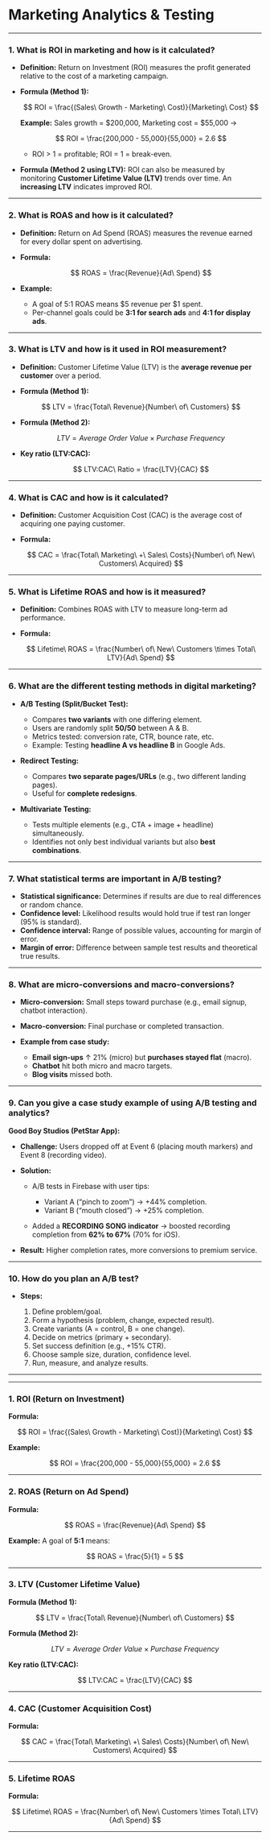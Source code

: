 # Marketing Analytics & Testing 

---

### **1. What is ROI in marketing and how is it calculated?**

* **Definition:** Return on Investment (ROI) measures the profit generated relative to the cost of a marketing campaign.

* **Formula (Method 1):**

  $$
  ROI = \frac{(Sales\ Growth - Marketing\ Cost)}{Marketing\ Cost}
  $$

  **Example:** Sales growth = $200,000, Marketing cost = $55,000 →

  $$
  ROI = \frac{200,000 - 55,000}{55,000} = 2.6
  $$

  * ROI > 1 = profitable; ROI = 1 = break-even.

* **Formula (Method 2 using LTV):**
  ROI can also be measured by monitoring **Customer Lifetime Value (LTV)** trends over time.
  An **increasing LTV** indicates improved ROI.

---

### **2. What is ROAS and how is it calculated?**

* **Definition:** Return on Ad Spend (ROAS) measures the revenue earned for every dollar spent on advertising.

* **Formula:**

  $$
  ROAS = \frac{Revenue}{Ad\ Spend}
  $$

* **Example:**

  * A goal of 5:1 ROAS means $5 revenue per $1 spent.
  * Per-channel goals could be **3:1 for search ads** and **4:1 for display ads**.

---

### **3. What is LTV and how is it used in ROI measurement?**

* **Definition:** Customer Lifetime Value (LTV) is the **average revenue per customer** over a period.

* **Formula (Method 1):**

  $$
  LTV = \frac{Total\ Revenue}{Number\ of\ Customers}
  $$

* **Formula (Method 2):**

  $$
  LTV = Average\ Order\ Value \times Purchase\ Frequency
  $$

* **Key ratio (LTV:CAC):**

  $$
  LTV:CAC\ Ratio = \frac{LTV}{CAC}
  $$

---

### **4. What is CAC and how is it calculated?**

* **Definition:** Customer Acquisition Cost (CAC) is the average cost of acquiring one paying customer.

* **Formula:**

  $$
  CAC = \frac{Total\ Marketing\ +\ Sales\ Costs}{Number\ of\ New\ Customers\ Acquired}
  $$

---

### **5. What is Lifetime ROAS and how is it measured?**

* **Definition:** Combines ROAS with LTV to measure long-term ad performance.

* **Formula:**

  $$
  Lifetime\ ROAS = \frac{Number\ of\ New\ Customers \times Total\ LTV}{Ad\ Spend}
  $$

---

### **6. What are the different testing methods in digital marketing?**

* **A/B Testing (Split/Bucket Test):**

  * Compares **two variants** with one differing element.
  * Users are randomly split **50/50** between A & B.
  * Metrics tested: conversion rate, CTR, bounce rate, etc.
  * Example: Testing **headline A vs headline B** in Google Ads.

* **Redirect Testing:**

  * Compares **two separate pages/URLs** (e.g., two different landing pages).
  * Useful for **complete redesigns**.

* **Multivariate Testing:**

  * Tests multiple elements (e.g., CTA + image + headline) simultaneously.
  * Identifies not only best individual variants but also **best combinations**.

---

### **7. What statistical terms are important in A/B testing?**

* **Statistical significance:** Determines if results are due to real differences or random chance.
* **Confidence level:** Likelihood results would hold true if test ran longer (95% is standard).
* **Confidence interval:** Range of possible values, accounting for margin of error.
* **Margin of error:** Difference between sample test results and theoretical true results.

---

### **8. What are micro-conversions and macro-conversions?**

* **Micro-conversion:** Small steps toward purchase (e.g., email signup, chatbot interaction).

* **Macro-conversion:** Final purchase or completed transaction.

* **Example from case study:**

  * **Email sign-ups** ↑ 21% (micro) but **purchases stayed flat** (macro).
  * **Chatbot** hit both micro and macro targets.
  * **Blog visits** missed both.

---

### **9. Can you give a case study example of using A/B testing and analytics?**

**Good Boy Studios (PetStar App):**

* **Challenge:** Users dropped off at Event 6 (placing mouth markers) and Event 8 (recording video).
* **Solution:**

  * A/B tests in Firebase with user tips:

    * Variant A (“pinch to zoom”) → +44% completion.
    * Variant B (“mouth closed”) → +25% completion.
  * Added a **RECORDING SONG indicator** → boosted recording completion from **62% to 67%** (70% for iOS).
* **Result:** Higher completion rates, more conversions to premium service.

---

### **10. How do you plan an A/B test?**

* **Steps:**

  1. Define problem/goal.
  2. Form a hypothesis (problem, change, expected result).
  3. Create variants (A = control, B = one change).
  4. Decide on metrics (primary + secondary).
  5. Set success definition (e.g., +15% CTR).
  6. Choose sample size, duration, confidence level.
  7. Run, measure, and analyze results.

---





---

### **1. ROI (Return on Investment)**

**Formula:**

$$
ROI = \frac{(Sales\ Growth - Marketing\ Cost)}{Marketing\ Cost}
$$

**Example:**

$$
ROI = \frac{200,000 - 55,000}{55,000} = 2.6
$$

---

### **2. ROAS (Return on Ad Spend)**

**Formula:**

$$
ROAS = \frac{Revenue}{Ad\ Spend}
$$

**Example:**
A goal of **5:1** means:

$$
ROAS = \frac{5}{1} = 5
$$

---

### **3. LTV (Customer Lifetime Value)**

**Formula (Method 1):**

$$
LTV = \frac{Total\ Revenue}{Number\ of\ Customers}
$$

**Formula (Method 2):**

$$
LTV = Average\ Order\ Value \times Purchase\ Frequency
$$

**Key ratio (LTV:CAC):**

$$
LTV:CAC = \frac{LTV}{CAC}
$$

---

### **4. CAC (Customer Acquisition Cost)**

**Formula:**

$$
CAC = \frac{Total\ Marketing\ +\ Sales\ Costs}{Number\ of\ New\ Customers\ Acquired}
$$

---

### **5. Lifetime ROAS**

**Formula:**

$$
Lifetime\ ROAS = \frac{Number\ of\ New\ Customers \times Total\ LTV}{Ad\ Spend}
$$

---


